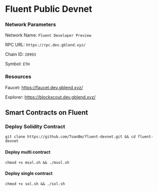 # Fluent Public Devnet

### Network Parameters

Network Name:	`Fluent Developer Preview`

RPC URL: `https://rpc.dev.gblend.xyz/`

Chain ID:	`20993`

Symbol:	`ETH`

### Resources

Faucet:	https://faucet.dev.gblend.xyz/

Explorer:	https://blockscout.dev.gblend.xyz/

## Smart Contracts on Fluent
### Deploy Solidity Contract
```
git clone https://github.com/ToanBm/fluent-devnet.git && cd fluent-devnet
```
#### Deploy multi contract
```
chmod +x msol.sh && ./msol.sh
```
#### Deploy single contract
```
chmod +x sol.sh && ./sol.sh
```
